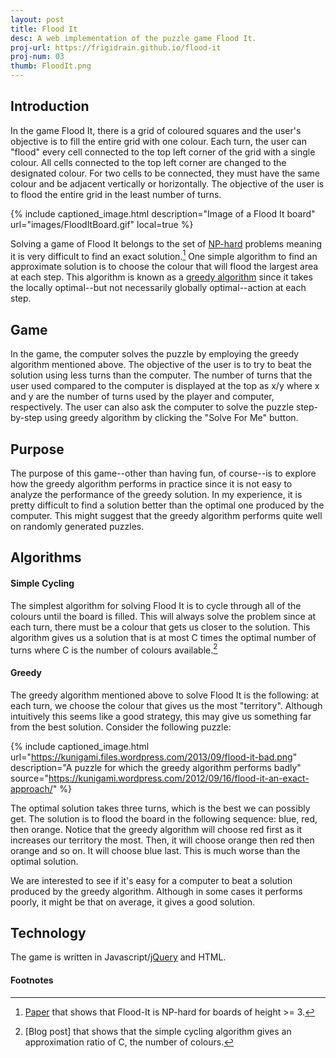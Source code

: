 ```yaml
---
layout: post
title: Flood It
desc: A web implementation of the puzzle game Flood It.
proj-url: https://frigidrain.github.io/flood-it
proj-num: 03
thumb: FloodIt.png
---
```




## Introduction

In the game Flood It, there is a grid of coloured squares and the user's objective is to fill the entire grid with one colour. Each turn, the user can "flood" every cell connected to the top left corner of the grid with a single colour. All cells connected to the top left corner are changed to the designated colour. For two cells to be connected, they must have the same colour and be adjacent vertically or horizontally. The objective of the user is to flood the entire grid in the least number of turns.

{% include captioned_image.html description="Image of a Flood It board" url="images/FloodItBoard.gif" local=true %}

Solving a game of Flood It belongs to the set of [NP-hard](https://en.wikipedia.org/wiki/NP-hardness) problems meaning it is very difficult to find an exact solution.[^1] One simple algorithm to find an approximate solution is to choose the colour that will flood the largest area at each step. This algorithm is known as a [greedy algorithm](https://en.wikipedia.org/wiki/Greedy_algorithm) since it takes the locally optimal--but not necessarily globally optimal--action at each step.

## Game

In the game, the computer solves the puzzle by employing the greedy algorithm mentioned above. The objective of the user is to try to beat the solution using less turns than the computer. The number of turns that the user used compared to the computer is displayed at the top as x/y where x and y are the number of turns used by the player and computer, respectively. The user can also ask the computer to solve the puzzle step-by-step using greedy algorithm by clicking the "Solve For Me" button.

## Purpose

The purpose of this game--other than having fun, of course--is to explore how the greedy algorithm performs in practice since it is not easy to analyze the performance of the greedy solution. In my experience, it is pretty difficult to find a solution better than the optimal one produced by the computer. This might suggest that the greedy algorithm performs quite well on randomly generated puzzles.

## Algorithms

#### Simple Cycling

The simplest algorithm for solving Flood It is to cycle through all of the colours until the board is filled. This will always solve the problem since at each turn, there must be a colour that gets us closer to the solution. This algorithm gives us a solution that is at most C times the optimal number of turns where C is the number of colours available.[^2] 

#### Greedy

The greedy algorithm mentioned above to solve Flood It is the following: at each turn, we choose the colour that gives us the most "territory". Although intuitively this seems like a good strategy, this may give us something far from the best solution. Consider the following puzzle:

{% include captioned_image.html url="https://kunigami.files.wordpress.com/2013/09/flood-it-bad.png" description="A puzzle for which the greedy algorithm performs badly" source="https://kunigami.wordpress.com/2012/09/16/flood-it-an-exact-approach/" %}

The optimal solution takes three turns, which is the best we can possibly get. The solution is to flood the board in the following sequence: blue, red, then orange. Notice that the greedy algorithm will choose red first as it increases our territory the most. Then, it will choose orange then red then orange and so on. It will choose blue last. This is much worse than the optimal solution.

We are interested to see if it's easy for a computer to beat a solution produced by the greedy algorithm. Although in some cases it performs poorly, it might be that on average, it gives a good solution.

## Technology

The game is written in Javascript/[jQuery](https://jquery.com/) and HTML.

#### Footnotes

[^1]:[Paper](http://arxiv.org/abs/1001.4420) that shows that Flood-It is NP-hard for boards of height >= 3.
[^2]:[Blog post] that shows that the simple cycling algorithm gives an approximation ratio of C, the number of colours.